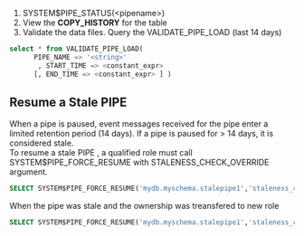1. SYSTEM$PIPE_STATUS(\<pipename>)
2. View the **COPY_HISTORY** for the table
3. Validate the data files. Query the VALIDATE_PIPE_LOAD (last 14 days)
```sql
select * from VALIDATE_PIPE_LOAD(
      PIPE_NAME => '<string>'
       , START_TIME => <constant_expr>
      [, END_TIME => <constant_expr> ] )
```


## Resume a Stale PIPE
When a pipe is paused, event messages received for the pipe enter a limited retention period (14 days). If a pipe is paused for > 14 days, it is considered stale.  
To resume a stale PIPE , a qualified role must call SYSTEM$PIPE_FORCE_RESUME with STALENESS_CHECK_OVERRIDE argument.  

```sql
SELECT SYSTEM$PIPE_FORCE_RESUME('mydb.myschema.stalepipe1','staleness_check_override');
```

When the pipe was stale and the ownership was treansfered to new role  
```sql
SELECT SYSTEM$PIPE_FORCE_RESUME('mydb.myschema.stalepipe1','staleness_check_override, ownership_transfer_check_override');
```